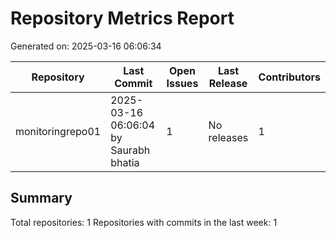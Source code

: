 # Repository Metrics Report

Generated on: 2025-03-16 06:06:34

| Repository       | Last Commit                           |   Open Issues | Last Release   |   Contributors |
|------------------|---------------------------------------|---------------|----------------|----------------|
| monitoringrepo01 | 2025-03-16 06:06:04 by Saurabh bhatia |             1 | No releases    |              1 |

## Summary

Total repositories: 1
Repositories with commits in the last week: 1
